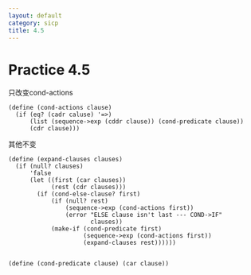 ```yaml
---
layout: default
category: sicp
title: 4.5
---
```


# Practice 4.5

只改变cond-actions

    (define (cond-actions clause)
      (if (eq? (cadr caluse) '=>)
          (list (sequence->exp (cddr clause)) (cond-predicate clause))
          (cdr clause)))

其他不变

    (define (expand-clauses clauses)
      (if (null? clauses)
          'false
          (let ((first (car clauses))
                (rest (cdr clauses)))
            (if (cond-else-clause? first)
                (if (null? rest)
                    (sequence->exp (cond-actions first))
                    (error "ELSE clause isn't last --- COND->IF"
                           clauses))
                (make-if (cond-predicate first)
                         (sequence->exp (cond-actions first))
                         (expand-clauses rest))))))


    (define (cond-predicate clause) (car clause))

